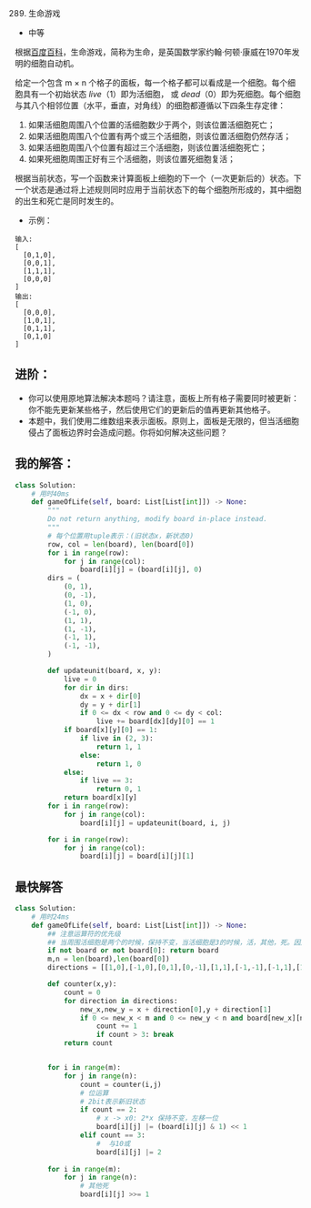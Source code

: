 0289. 生命游戏

- 中等

根据[百度百科](https://baike.baidu.com/item/%E7%94%9F%E5%91%BD%E6%B8%B8%E6%88%8F/2926434?fr=aladdin)，生命游戏，简称为生命，是英国数学家约翰·何顿·康威在1970年发明的细胞自动机。

给定一个包含 m × n 个格子的面板，每一个格子都可以看成是一个细胞。每个细胞具有一个初始状态 *live*（1）即为活细胞， 或 *dead*（0）即为死细胞。每个细胞与其八个相邻位置（水平，垂直，对角线）的细胞都遵循以下四条生存定律：


1. 如果活细胞周围八个位置的活细胞数少于两个，则该位置活细胞死亡；
2. 如果活细胞周围八个位置有两个或三个活细胞，则该位置活细胞仍然存活；
3. 如果活细胞周围八个位置有超过三个活细胞，则该位置活细胞死亡；
4. 如果死细胞周围正好有三个活细胞，则该位置死细胞复活；

根据当前状态，写一个函数来计算面板上细胞的下一个（一次更新后的）状态。下一个状态是通过将上述规则同时应用于当前状态下的每个细胞所形成的，其中细胞的出生和死亡是同时发生的。

- 示例：
```
输入: 
[
  [0,1,0],
  [0,0,1],
  [1,1,1],
  [0,0,0]
]
输出: 
[
  [0,0,0],
  [1,0,1],
  [0,1,1],
  [0,1,0]
]
```

## 进阶：
- 你可以使用原地算法解决本题吗？请注意，面板上所有格子需要同时被更新：你不能先更新某些格子，然后使用它们的更新后的值再更新其他格子。
- 本题中，我们使用二维数组来表示面板。原则上，面板是无限的，但当活细胞侵占了面板边界时会造成问题。你将如何解决这些问题？

## 我的解答：
``` python
class Solution:
    # 用时40ms
    def gameOfLife(self, board: List[List[int]]) -> None:
        """
        Do not return anything, modify board in-place instead.
        """
        # 每个位置用tuple表示：(旧状态x，新状态0)
        row, col = len(board), len(board[0])
        for i in range(row):
            for j in range(col):
                board[i][j] = (board[i][j], 0)
        dirs = (
            (0, 1),
            (0, -1),
            (1, 0),
            (-1, 0),
            (1, 1),
            (1, -1),
            (-1, 1),
            (-1, -1),
        )

        def updateunit(board, x, y):
            live = 0
            for dir in dirs:
                dx = x + dir[0]
                dy = y + dir[1]
                if 0 <= dx < row and 0 <= dy < col:
                    live += board[dx][dy][0] == 1
            if board[x][y][0] == 1:
                if live in (2, 3):
                    return 1, 1
                else:
                    return 1, 0
            else:
                if live == 3:
                    return 0, 1
            return board[x][y]
        for i in range(row):
            for j in range(col):
                board[i][j] = updateunit(board, i, j)

        for i in range(row):
            for j in range(col):
                board[i][j] = board[i][j][1]
```

## 最快解答
```python
class Solution:
    # 用时24ms
    def gameOfLife(self, board: List[List[int]]) -> None:
        ## 注意运算符的优先级
        ## 当周围活细胞是两个的时候，保持不变，当活细胞是3的时候，活，其他，死。因此，只需判断这几个状态即可
        if not board or not board[0]: return board
        m,n = len(board),len(board[0])
        directions = [[1,0],[-1,0],[0,1],[0,-1],[1,1],[-1,-1],[-1,1],[1,-1]]

        def counter(x,y):
            count = 0
            for direction in directions:
                new_x,new_y = x + direction[0],y + direction[1]
                if 0 <= new_x < m and 0 <= new_y < n and board[new_x][new_y] & 1 == 1:
                    count += 1
                    if count > 3: break
            return count


        for i in range(m):
            for j in range(n):
                count = counter(i,j)
                # 位运算
                # 2bit表示新旧状态
                if count == 2:
                    # x -> x0: 2*x 保持不变，左移一位
                    board[i][j] |= (board[i][j] & 1) << 1
                elif count == 3:
                    #  与10或
                    board[i][j] |= 2
        
        for i in range(m):
            for j in range(n):
                # 其他死
                board[i][j] >>= 1
```
